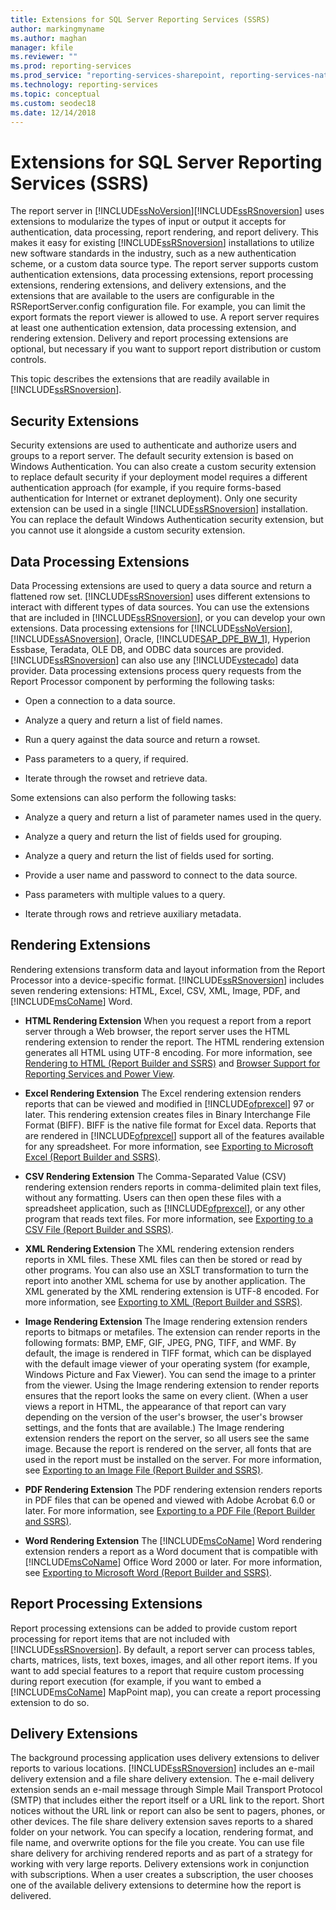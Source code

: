 ```yaml
---
title: Extensions for SQL Server Reporting Services (SSRS)
author: markingmyname
ms.author: maghan
manager: kfile
ms.reviewer: ""
ms.prod: reporting-services
ms.prod_service: "reporting-services-sharepoint, reporting-services-native"
ms.technology: reporting-services
ms.topic: conceptual
ms.custom: seodec18
ms.date: 12/14/2018
---
```


# Extensions for SQL Server Reporting Services (SSRS)

  The report server in [!INCLUDE[ssNoVersion](../includes/ssnoversion-md.md)][!INCLUDE[ssRSnoversion](../includes/ssrsnoversion-md.md)] uses extensions to modularize the types of input or output it accepts for authentication, data processing, report rendering, and report delivery. This makes it easy for existing [!INCLUDE[ssRSnoversion](../includes/ssrsnoversion-md.md)] installations to utilize new software standards in the industry, such as a new authentication scheme, or a custom data source type. The report server supports custom authentication extensions, data processing extensions, report processing extensions, rendering extensions, and delivery extensions, and the extensions that are available to the users are configurable in the RSReportServer.config configuration file. For example, you can limit the export formats the report viewer is allowed to use. A report server requires at least one authentication extension, data processing extension, and rendering extension. Delivery and report processing extensions are optional, but necessary if you want to support report distribution or custom controls.  
  
 This topic describes the extensions that are readily available in [!INCLUDE[ssRSnoversion](../includes/ssrsnoversion-md.md)].  
  
## Security Extensions

 Security extensions are used to authenticate and authorize users and groups to a report server. The default security extension is based on Windows Authentication. You can also create a custom security extension to replace default security if your deployment model requires a different authentication approach (for example, if you require forms-based authentication for Internet or extranet deployment). Only one security extension can be used in a single [!INCLUDE[ssRSnoversion](../includes/ssrsnoversion-md.md)] installation. You can replace the default Windows Authentication security extension, but you cannot use it alongside a custom security extension.  
  
## Data Processing Extensions

 Data Processing extensions are used to query a data source and return a flattened row set. [!INCLUDE[ssRSnoversion](../includes/ssrsnoversion-md.md)] uses different extensions to interact with different types of data sources. You can use the extensions that are included in [!INCLUDE[ssRSnoversion](../includes/ssrsnoversion-md.md)], or you can develop your own extensions. Data processing extensions for [!INCLUDE[ssNoVersion](../includes/ssnoversion-md.md)], [!INCLUDE[ssASnoversion](../includes/ssasnoversion-md.md)], Oracle, [!INCLUDE[SAP_DPE_BW_1](../includes/sap-dpe-bw-1-md.md)], Hyperion Essbase, Teradata, OLE DB, and ODBC data sources are provided. [!INCLUDE[ssRSnoversion](../includes/ssrsnoversion-md.md)] can also use any [!INCLUDE[vstecado](../includes/vstecado-md.md)] data provider. Data processing extensions process query requests from the Report Processor component by performing the following tasks:  
  
- Open a connection to a data source.  
  
- Analyze a query and return a list of field names.  
  
- Run a query against the data source and return a rowset.  
  
- Pass parameters to a query, if required.  
  
- Iterate through the rowset and retrieve data.  
  
 Some extensions can also perform the following tasks:  
  
- Analyze a query and return a list of parameter names used in the query.  
  
- Analyze a query and return the list of fields used for grouping.  
  
- Analyze a query and return the list of fields used for sorting.  
  
- Provide a user name and password to connect to the data source.  
  
- Pass parameters with multiple values to a query.  
  
- Iterate through rows and retrieve auxiliary metadata.  
  
## Rendering Extensions

 Rendering extensions transform data and layout information from the Report Processor into a device-specific format. [!INCLUDE[ssRSnoversion](../includes/ssrsnoversion-md.md)] includes seven rendering extensions: HTML, Excel, CSV, XML, Image, PDF, and [!INCLUDE[msCoName](../includes/msconame-md.md)] Word.  
  
- **HTML Rendering Extension** When you request a report from a report server through a Web browser, the report server uses the HTML rendering extension to render the report. The HTML rendering extension generates all HTML using UTF-8 encoding. For more information, see [Rendering to HTML &#40;Report Builder and SSRS&#41;](../reporting-services/report-builder/rendering-to-html-report-builder-and-ssrs.md) and [Browser Support for Reporting Services and Power View](../reporting-services/browser-support-for-reporting-services-and-power-view.md).  
  
- **Excel Rendering Extension** The Excel rendering extension renders reports that can be viewed and modified in [!INCLUDE[ofprexcel](../includes/ofprexcel-md.md)] 97 or later. This rendering extension creates files in Binary Interchange File Format (BIFF). BIFF is the native file format for Excel data. Reports that are rendered in [!INCLUDE[ofprexcel](../includes/ofprexcel-md.md)] support all of the features available for any spreadsheet. For more information, see [Exporting to Microsoft Excel &#40;Report Builder and SSRS&#41;](../reporting-services/report-builder/exporting-to-microsoft-excel-report-builder-and-ssrs.md).  
  
- **CSV Rendering Extension** The Comma-Separated Value (CSV) rendering extension renders reports in comma-delimited plain text files, without any formatting. Users can then open these files with a spreadsheet application, such as [!INCLUDE[ofprexcel](../includes/ofprexcel-md.md)], or any other program that reads text files. For more information, see [Exporting to a CSV File &#40;Report Builder and SSRS&#41;](../reporting-services/report-builder/exporting-to-a-csv-file-report-builder-and-ssrs.md).  
  
- **XML Rendering Extension** The XML rendering extension renders reports in XML files. These XML files can then be stored or read by other programs. You can also use an XSLT transformation to turn the report into another XML schema for use by another application. The XML generated by the XML rendering extension is UTF-8 encoded. For more information, see [Exporting to XML &#40;Report Builder and SSRS&#41;](../reporting-services/report-builder/exporting-to-xml-report-builder-and-ssrs.md).  
  
- **Image Rendering Extension** The Image rendering extension renders reports to bitmaps or metafiles. The extension can render reports in the following formats: BMP, EMF, GIF, JPEG, PNG, TIFF, and WMF. By default, the image is rendered in TIFF format, which can be displayed with the default image viewer of your operating system (for example, Windows Picture and Fax Viewer). You can send the image to a printer from the viewer. Using the Image rendering extension to render reports ensures that the report looks the same on every client. (When a user views a report in HTML, the appearance of that report can vary depending on the version of the user's browser, the user's browser settings, and the fonts that are available.) The Image rendering extension renders the report on the server, so all users see the same image. Because the report is rendered on the server, all fonts that are used in the report must be installed on the server. For more information, see [Exporting to an Image File &#40;Report Builder and SSRS&#41;](../reporting-services/report-builder/exporting-to-an-image-file-report-builder-and-ssrs.md).  
  
- **PDF Rendering Extension** The PDF rendering extension renders reports in PDF files that can be opened and viewed with Adobe Acrobat 6.0 or later. For more information, see [Exporting to a PDF File &#40;Report Builder and SSRS&#41;](../reporting-services/report-builder/exporting-to-a-pdf-file-report-builder-and-ssrs.md).  
  
- **Word Rendering Extension** The [!INCLUDE[msCoName](../includes/msconame-md.md)] Word rendering extension renders a report as a Word document that is compatible with [!INCLUDE[msCoName](../includes/msconame-md.md)] Office Word 2000 or later. For more information, see [Exporting to Microsoft Word &#40;Report Builder and SSRS&#41;](../reporting-services/report-builder/exporting-to-microsoft-word-report-builder-and-ssrs.md).  
  
## Report Processing Extensions

 Report processing extensions can be added to provide custom report processing for report items that are not included with [!INCLUDE[ssRSnoversion](../includes/ssrsnoversion-md.md)]. By default, a report server can process tables, charts, matrices, lists, text boxes, images, and all other report items. If you want to add special features to a report that require custom processing during report execution (for example, if you want to embed a [!INCLUDE[msCoName](../includes/msconame-md.md)] MapPoint map), you can create a report processing extension to do so.  
  
## Delivery Extensions
 The background processing application uses delivery extensions to deliver reports to various locations. [!INCLUDE[ssRSnoversion](../includes/ssrsnoversion-md.md)] includes an e-mail delivery extension and a file share delivery extension. The e-mail delivery extension sends an e-mail message through Simple Mail Transport Protocol (SMTP) that includes either the report itself or a URL link to the report. Short notices without the URL link or report can also be sent to pagers, phones, or other devices. The file share delivery extension saves reports to a shared folder on your network. You can specify a location, rendering format, and file name, and overwrite options for the file you create. You can use file share delivery for archiving rendered reports and as part of a strategy for working with very large reports. Delivery extensions work in conjunction with subscriptions. When a user creates a subscription, the user chooses one of the available delivery extensions to determine how the report is delivered.